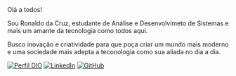 

<div>Olá a todos!</div>

<p>Sou Ronaldo da Cruz, estudante de Análise e Desenvolvimeto de Sistemas e mais um amante da tecnologia como todos aqui.</p>

<p>Busco inovação e criatividade para que poça criar um mundo mais moderno e uma sociedade mais adepta a teconologia como sua aliada no dia a dia.</p>

[![Perfil DIO](https://img.shields.io/badge/-Meu%20Perfil%20na%20DIO-0077B5?style=for-the-badge&logo=gitbook&logoColor=white)](https://web.dio.me/users/ronaldosilvacruz?tab=achievements)
[![LinkedIn](https://img.shields.io/badge/linkedin-%230077B5.svg?style=for-the-badge&logo=linkedin&logoColor=white)](https://www.linkedin.com/in/ronaldo-silva-da-cruz-b7380237/)
[![GitHub](https://img.shields.io/badge/GitHub-0077B5?style=for-the-badge&logo=github&logoColor=white)](https://github.com/ronaldocruz27)
